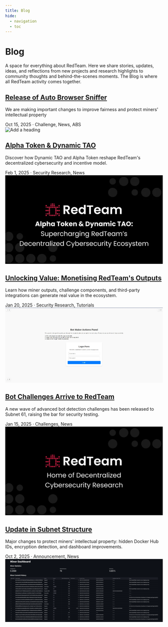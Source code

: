 ```yaml
---
title: Blog
hide:
  - navigation
  - toc
---
```


<div class="blog-header">
  <h1>Blog</h1>
  <p class="blog-subtitle">A space for everything about RedTeam. Here we share stories, updates, ideas, and reflections from new projects and research highlights to community thoughts and behind-the-scenes moments. The Blog is where all RedTeam activity comes together.</p>
</div>

<div class="blog-posts">

  <article class="blog-post">
    <div class="post-content">
      <h2><a href="posts/an.ab_sniffer_v4/">Release of Auto Browser Sniffer</a></h2>
      <p class="post-excerpt">We are making important changes to improve fairness and protect miners' intellectual property </p>
      <div class="post-meta">
        <span class="post-date">Oct 15, 2025</span>
        <span class="post-separator">·</span>
        <span class="post-tags">Challenge, News, ABS</span>
      </div>
    </div>
    <div class="post-image">
      <img alt="Add a heading" src="https://github.com/user-attachments/assets/9335e859-90b8-4277-b95f-eabc55e3a041" />
    </div>
  </article>
  
  <article class="blog-post">
    <div class="post-content">
      <h2><a href="posts/dynamic-tao-alpha-token/">Alpha Token & Dynamic TAO</a></h2>
      <p class="post-excerpt">Discover how Dynamic TAO and Alpha Token reshape RedTeam's decentralized cybersecurity and incentive model.</p>
      <div class="post-meta">
        <span class="post-date">Feb 1, 2025</span>
        <span class="post-separator">·</span>
        <span class="post-tags">Security Research, News</span>
      </div>
    </div>
    <div class="post-image">
      <img src="../assets/images/alpha-token.png" alt="Alpha Token & Dynamic TAO">
    </div>
  </article>

  <article class="blog-post">
    <div class="post-content">
      <h2><a href="posts/monetization-opportunities/">Unlocking Value: Monetising RedTeam's Outputs</a></h2>
      <p class="post-excerpt">Learn how miner outputs, challenge components, and third-party integrations can generate real value in the ecosystem.</p>
      <div class="post-meta">
        <span class="post-date">Jan 20, 2025</span>
        <span class="post-separator">·</span>
        <span class="post-tags">Security Research, Tutorials</span>
      </div>
    </div>
    <div class="post-image">
      <img src="../assets/images/decentralized-cybersecurity2.webp" alt="Monetization">
    </div>
  </article>

  <article class="blog-post">
    <div class="post-content">
      <h2><a href="posts/bot-detection-challenges/">Bot Challenges Arrive to RedTeam</a></h2>
      <p class="post-excerpt">A new wave of advanced bot detection challenges has been released to Subnet 61, raising the bar for security testing.</p>
      <div class="post-meta">
        <span class="post-date">Jan 15, 2025</span>
        <span class="post-separator">·</span>
        <span class="post-tags">Challenges, News</span>
      </div>
    </div>
    <div class="post-image">
      <img src="../assets/images/decentralized-cybersecurity.png" alt="Bot Challenges">
    </div>
  </article>

  <article class="blog-post">
    <div class="post-content">
      <h2><a href="posts/an.structure-update/">Update in Subnet Structure</a></h2>
      <p class="post-excerpt">Major changes to protect miners' intellectual property: hidden Docker Hub IDs, encryption detection, and dashboard improvements.</p>
      <div class="post-meta">
        <span class="post-date">Oct 2, 2025</span>
        <span class="post-separator">·</span>
        <span class="post-tags">Announcement, News</span>
      </div>
    </div>
    <div class="post-image">
      <img src="../assets/images/annoucements/redteam-dashboard.png" alt="Subnet Structure">
    </div>
  </article>

</div>
